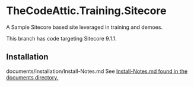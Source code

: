 # TheCodeAttic.Training.Sitecore

A Sample Sitecore based site leveraged in training and demoes.

This branch has code targeting Sitecore 9.1.1.

## Installation
documents/installation/Install-Notes.md
See [Install-Notes.md found in the documents directory.](documents/installation/Install-Notes.md)
